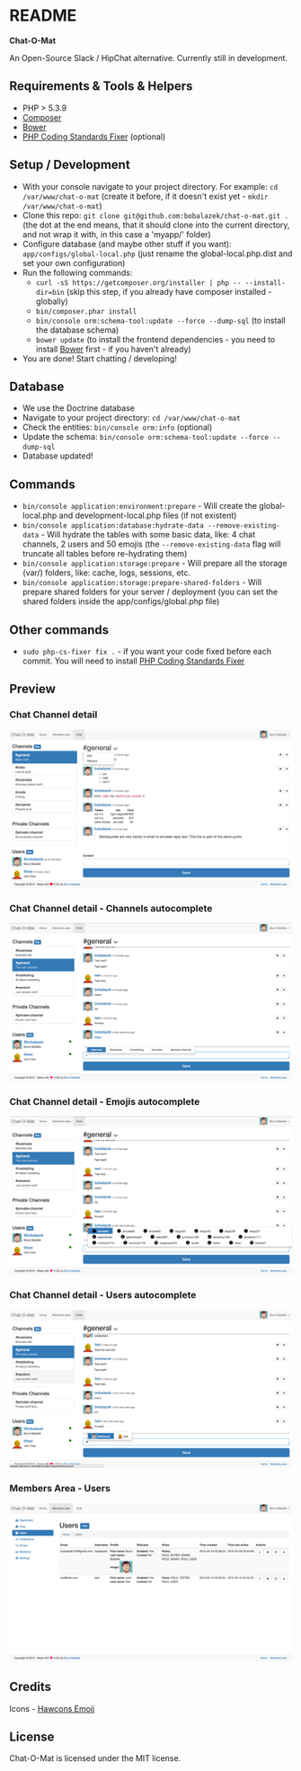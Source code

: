 README
======
**Chat-O-Mat**

An Open-Source Slack / HipChat alternative. Currently still in development.

Requirements & Tools & Helpers
-------------------
* PHP > 5.3.9
* [Composer](https://getcomposer.org/)
* [Bower](http://bower.io/)
* [PHP Coding Standards Fixer](http://cs.sensiolabs.org/) (optional)

Setup / Development
-------------------
* With your console navigate to your project directory. For example: `cd /var/www/chat-o-mat` (create it before, if it doesn't exist yet - `mkdir /var/www/chat-o-mat`)
* Clone this repo: `git clone git@github.com:bobalazek/chat-o-mat.git .` (the dot at the end means, that it should clone into the current directory, and not wrap it with, in this case a 'myapp/' folder)
* Configure database (and maybe other stuff if you want): `app/configs/global-local.php` (just rename the global-local.php.dist and set your own configuration)
* Run the following commands:
    * `curl -sS https://getcomposer.org/installer | php -- --install-dir=bin` (skip this step, if you already have composer installed - globally)
    * `bin/composer.phar install`
    * `bin/console orm:schema-tool:update --force --dump-sql` (to install the database schema)
    * `bower update` (to install the frontend dependencies - you need to install [Bower](http://bower.io/) first - if you haven't already)
* You are done! Start chatting / developing!

Database
-------------------
* We use the Doctrine database
* Navigate to your project directory: `cd /var/www/chat-o-mat`
* Check the entities: `bin/console orm:info` (optional)
* Update the schema: `bin/console orm:schema-tool:update --force --dump-sql`
* Database updated!

Commands
--------------------
* `bin/console application:environment:prepare` - Will create the global-local.php and development-local.php files (if not existent)
* `bin/console application:database:hydrate-data --remove-existing-data` - Will hydrate the tables with some basic data, like: 4 chat channels, 2 users and 50 emojis (the `--remove-existing-data` flag will truncate all tables before re-hydrating them)
* `bin/console application:storage:prepare` - Will prepare all the storage (var/) folders, like: cache, logs, sessions, etc.
* `bin/console application:storage:prepare-shared-folders` - Will prepare shared folders for your server / deployment (you can set the shared folders inside the app/configs/global.php file)

Other commands
----------------------
* `sudo php-cs-fixer fix .` - if you want your code fixed before each commit. You will need to install [PHP Coding Standards Fixer](http://cs.sensiolabs.org/)

Preview
----------------------

### Chat Channel detail ###
![Chat Channel detail preview](doc/assets/images/chat-channel-detail-preview.png)

### Chat Channel detail - Channels autocomplete ###
![Chat Channel detail - Channels autocomplete preview](doc/assets/images/chat-channel-detail-channels-autocomplete-preview.png)

### Chat Channel detail - Emojis autocomplete ###
![Chat Channel detail - Emojis autocomplete preview](doc/assets/images/chat-channel-detail-emojis-autocomplete-preview.png)

### Chat Channel detail - Users autocomplete ###
![Chat Channel detail - Users autocomplete preview](doc/assets/images/chat-channel-detail-users-autocomplete-preview.png)

### Members Area - Users ###
![Members Area - Users preview](doc/assets/images/members-area-users-preview.png)

Credits
----------------------
Icons - [Hawcons Emoji](http://www.flaticon.com/packs/hawcons-emoji-filled)

License
----------------------
Chat-O-Mat is licensed under the MIT license.
